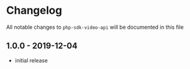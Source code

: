 # Changelog

All notable changes to `php-sdk-video-api` will be documented in this file

## 1.0.0 - 2019-12-04

- initial release
